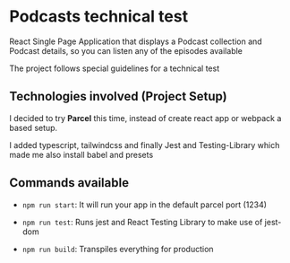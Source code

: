 # Podcasts technical test

React Single Page Application that displays a Podcast collection and Podcast details, so you can listen any of the episodes available

The project follows special guidelines for a technical test

## Technologies involved (Project Setup)

I decided to try **Parcel** this time, instead of create react app or webpack a based setup.

I added typescript, tailwindcss and finally Jest and Testing-Library which made me also install babel and presets

## Commands available

- `npm run start`: It will run your app in the default parcel port (1234)

- `npm run test`: Runs jest and React Testing Library to make use of jest-dom

- `npm run build`: Transpiles everything for production

